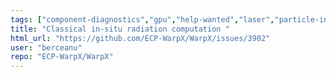 ```yaml
---
tags: ["component-diagnostics","gpu","help-wanted","laser","particle-in-cell","physics","pic","plasma","research","simulation"]
title: "Classical in-situ radiation computation "
html_url: "https://github.com/ECP-WarpX/WarpX/issues/3902"
user: "berceanu"
repo: "ECP-WarpX/WarpX"
---
```


